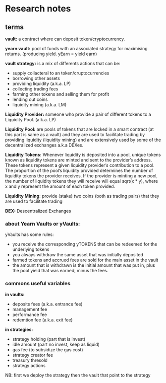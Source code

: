 # Research notes

## terms
**vault:** a contract where can deposit token/cryptocurrency.

**yearn vault:** pool of funds with an associated strategy for maximising returns. (producing yield. yEarn = yield earn)

**vault strategy:** is a mix of differents actions that can be:
- supply collacteral to an token/cruptocurrencies
- borrowing other assets
- providing liquidity (a.k.a. LP)
- collecting trading fees
- farming other tokens and selling them for profit
- lending out coins
- liquidity mining (a.k.a. LM)

**Liquidity Provider:** someone who provide a pair of different tokens to a Liquidity Pool. (a.k.a. LP)

**Liquidity Pool:** are pools of tokens that are locked in a smart contract (at this part is same as a vault) and they are used to facilitate trading by providing liquidity (liquidity mining) and are extensively used by some of the decentralized exchanges a.k.a DEXes.

**Liquidity Tokens:** Whenever liquidity is deposited into a pool, unique tokens known as liquidity tokens are minted and sent to the provider’s address. These tokens represent a given liquidity provider’s contribution to a pool. The proportion of the pool’s liquidity provided determines the number of liquidity tokens the provider receives. If the provider is minting a new pool, the number of liquidity tokens they will receive will equal sqrt(x * y), where x and y represent the amount of each token provided.

**Liquidity Mining:** provide (stake) two coins (both as trading pairs) that they are used to facilitate trading  

**DEX:** Descentralized Exchanges

### about Yearn Vaults or yVaults:

yVaults has some rules:
- you receive the corresponding yTOKENS that can be redeemed for the underlying tokens
- you always withdraw the same asset that was initially deposited
- farmed tokens and accrued fees are sold for the main asset in the vault
- the amount that is withdrawn is the initial amount that was put in, plus the pool yield that was earned, minus the fees.


### commons useful variables

**in vaults:**
- deposits fees (a.k.a. entrance fee)
- management fee
- performance fee
- redemtion fee (a.k.a. exit fee)

**in strategies:**
- strategy holding (part that is invest)
- idle amount (part no invest, keep as liquid)
- gas fee (to subsidize the gas cost)
- strategy creator fee
- treasury thresold
- strategy actions


NB: first we deploy the strategy then the vault that point to the strategy

